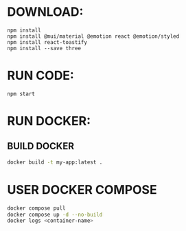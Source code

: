 # DOWNLOAD:
`npm install` <br>
`npm install @mui/material @emotion react @emotion/styled` <br>
`npm install react-toastify` <br>
`npm install --save three` <br>
# RUN CODE:
`npm start`
# RUN DOCKER:
## BUILD DOCKER
```bash
docker build -t my-app:latest .
```

# USER DOCKER COMPOSE
```bash
docker compose pull
docker compose up -d --no-build
docker logs <container-name>
```
